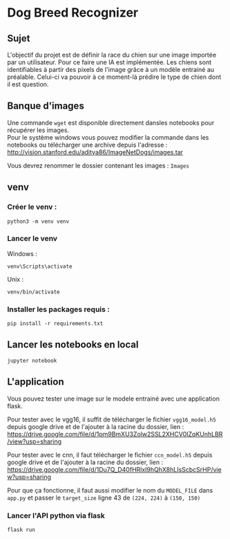 # Dog Breed Recognizer

## Sujet

L'objectif du projet est de définir la race du chien sur une image importée par un utilisateur. Pour ce faire une IA est implémentée. Les chiens sont identifiables à partir des pixels de l'image grâce à un modèle entrainé au préalable. Celui-ci va pouvoir à ce moment-là prédire le type de chien dont il est question.

## Banque d'images

Une commande `wget` est disponible directement dansles notebooks pour récupérer les images.<br/>
Pour le système windows vous pouvez modifier la commande dans les notebooks ou télécharger une archive depuis l'adresse :<br/>
http://vision.stanford.edu/aditya86/ImageNetDogs/images.tar

Vous devrez renommer le dossier contenant les images : `Images`

## venv

### Créer le venv :

    python3 -m venv venv

### Lancer le venv

Windows :

    venv\Scripts\activate

Unix :

    venv/bin/activate

### Installer les packages requis :

    pip install -r requirements.txt

## Lancer les notebooks en local

    jupyter notebook

## L'application

Vous pouvez tester une image sur le modele entrainé avec une application flask.

Pour tester avec le vgg16, il suffit de télécharger le fichier `vgg16_model.h5` depuis google drive et de l'ajouter à la racine du dossier, lien :<br />
https://drive.google.com/file/d/1pm9BmXU3Zolw2SSL2XHCV0IZqKUnhLBR/view?usp=sharing

Pour tester avec le cnn, il faut télécharger le fichier `ccn_model.h5` depuis google drive et de l'ajouter à la racine du dossier, lien :<br />
https://drive.google.com/file/d/1Du7Q_D40fHRlxI9hQhX8hLIsScbcSrHP/view?usp=sharing

Pour que ça fonctionne, il faut aussi modifier le nom du `MODEL_FILE` dans `app.py` et passer le `target_size` ligne 43 de `(224, 224)` à `(150, 150)`

### Lancer l'API python via flask

    flask run
